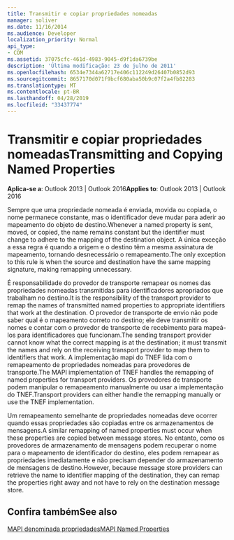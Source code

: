 ```yaml
---
title: Transmitir e copiar propriedades nomeadas
manager: soliver
ms.date: 11/16/2014
ms.audience: Developer
localization_priority: Normal
api_type:
- COM
ms.assetid: 37075cfc-461d-4983-9045-d9f1da6739be
description: 'Última modificação: 23 de julho de 2011'
ms.openlocfilehash: 6534e7344a62717e406c112249d26407b0852d93
ms.sourcegitcommit: 8657170d071f9bcf680aba50b9c07f2a4fb82283
ms.translationtype: MT
ms.contentlocale: pt-BR
ms.lasthandoff: 04/28/2019
ms.locfileid: "33437774"
---
```

# <a name="transmitting-and-copying-named-properties"></a><span data-ttu-id="4948f-103">Transmitir e copiar propriedades nomeadas</span><span class="sxs-lookup"><span data-stu-id="4948f-103">Transmitting and Copying Named Properties</span></span>

  
  
<span data-ttu-id="4948f-104">**Aplica-se a**: Outlook 2013 | Outlook 2016</span><span class="sxs-lookup"><span data-stu-id="4948f-104">**Applies to**: Outlook 2013 | Outlook 2016</span></span> 
  
<span data-ttu-id="4948f-105">Sempre que uma propriedade nomeada é enviada, movida ou copiada, o nome permanece constante, mas o identificador deve mudar para aderir ao mapeamento do objeto de destino.</span><span class="sxs-lookup"><span data-stu-id="4948f-105">Whenever a named property is sent, moved, or copied, the name remains constant but the identifier must change to adhere to the mapping of the destination object.</span></span> <span data-ttu-id="4948f-106">A única exceção a essa regra é quando a origem e o destino têm a mesma assinatura de mapeamento, tornando desnecessário o remapeamento.</span><span class="sxs-lookup"><span data-stu-id="4948f-106">The only exception to this rule is when the source and destination have the same mapping signature, making remapping unnecessary.</span></span>
  
<span data-ttu-id="4948f-107">É responsabilidade do provedor de transporte remapear os nomes das propriedades nomeadas transmitidas para identificadores apropriados que trabalham no destino.</span><span class="sxs-lookup"><span data-stu-id="4948f-107">It is the responsibility of the transport provider to remap the names of transmitted named properties to appropriate identifiers that work at the destination.</span></span> <span data-ttu-id="4948f-108">O provedor de transporte de envio não pode saber qual é o mapeamento correto no destino; ele deve transmitir os nomes e contar com o provedor de transporte de recebimento para mapeá-los para identificadores que funcionam.</span><span class="sxs-lookup"><span data-stu-id="4948f-108">The sending transport provider cannot know what the correct mapping is at the destination; it must transmit the names and rely on the receiving transport provider to map them to identifiers that work.</span></span> <span data-ttu-id="4948f-109">A implementação mapi do TNEF lida com o remapeamento de propriedades nomeadas para provedores de transporte.</span><span class="sxs-lookup"><span data-stu-id="4948f-109">The MAPI implementation of TNEF handles the remapping of named properties for transport providers.</span></span> <span data-ttu-id="4948f-110">Os provedores de transporte podem manipular o remapeamento manualmente ou usar a implementação do TNEF.</span><span class="sxs-lookup"><span data-stu-id="4948f-110">Transport providers can either handle the remapping manually or use the TNEF implementation.</span></span> 
  
<span data-ttu-id="4948f-111">Um remapeamento semelhante de propriedades nomeadas deve ocorrer quando essas propriedades são copiadas entre os armazenamentos de mensagens.</span><span class="sxs-lookup"><span data-stu-id="4948f-111">A similar remapping of named properties must occur when these properties are copied between message stores.</span></span> <span data-ttu-id="4948f-112">No entanto, como os provedores de armazenamento de mensagens podem recuperar o nome para o mapeamento de identificador do destino, eles podem remapear as propriedades imediatamente e não precisam depender do armazenamento de mensagens de destino.</span><span class="sxs-lookup"><span data-stu-id="4948f-112">However, because message store providers can retrieve the name to identifier mapping of the destination, they can remap the properties right away and not have to rely on the destination message store.</span></span> 
  
## <a name="see-also"></a><span data-ttu-id="4948f-113">Confira também</span><span class="sxs-lookup"><span data-stu-id="4948f-113">See also</span></span>



[<span data-ttu-id="4948f-114">MAPI denominada propriedades</span><span class="sxs-lookup"><span data-stu-id="4948f-114">MAPI Named Properties</span></span>](mapi-named-properties.md)

